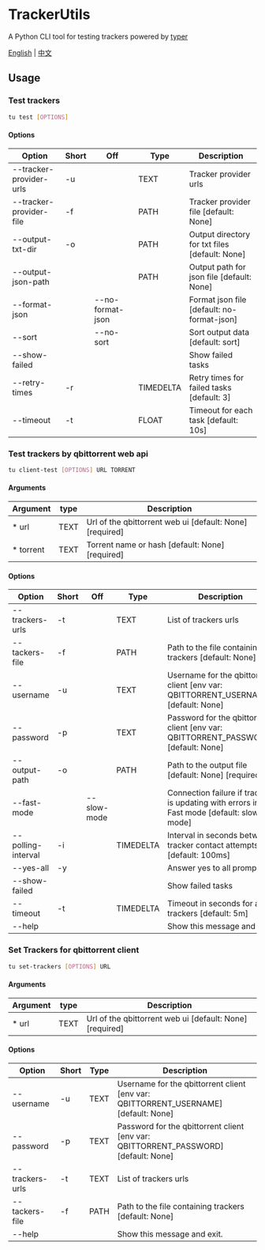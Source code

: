# TrackerUtils

A Python CLI tool for testing trackers powered by [typer](https://github.com/fastapi/typer)

[English](README.md) | [中文](README_zh-cn.md)

## Usage

### Test trackers
```bash
tu test [OPTIONS]
```                                                                                      

#### Options
| Option                  | Short | Off              | Type      | Description                                    |
| ----------------------- | ----- | ---------------- | --------- | ---------------------------------------------- |
| --tracker-provider-urls | -u    |                  | TEXT      | Tracker provider urls                          |
| --tracker-provider-file | -f    |                  | PATH      | Tracker provider file [default: None]          |
| --output-txt-dir        | -o    |                  | PATH      | Output directory for txt files [default: None] |
| --output-json-path      |       |                  | PATH      | Output path for json file [default: None]      |
| --format-json           |       | --no-format-json |           | Format json file [default: no-format-json]     |
| --sort                  |       | --no-sort        |           | Sort output data [default: sort]               |
| --show-failed           |       |                  |           | Show failed tasks                              |
| --retry-times           | -r    |                  | TIMEDELTA | Retry times for failed tasks [default: 3]      |
| --timeout               | -t    |                  | FLOAT     | Timeout for each task [default: 10s]           |

### Test trackers by qbittorrent web api
```bash
tu client-test [OPTIONS] URL TORRENT
```

#### Arguments
| Argument  | type | Description                                              |
| --------- | ---- | -------------------------------------------------------- |
| * url     | TEXT | Url of the qbittorrent web ui [default: None] [required] |
| * torrent | TEXT | Torrent name or hash [default: None] [required]          |

#### Options
| Option             | Short | Off         | Type      | Description                                                                             |
| ------------------ | ----- | ----------- | --------- | --------------------------------------------------------------------------------------- |
| --trackers-urls    | -t    |             | TEXT      | List of trackers urls                                                                   |
| --tackers-file     | -f    |             | PATH      | Path to the file containing trackers [default: None]                                    |
| --username         | -u    |             | TEXT      | Username for the qbittorrent client [env var: QBITTORRENT_USERNAME] [default: None]     |
| --password         | -p    |             | TEXT      | Password for the qbittorrent client [env var: QBITTORRENT_PASSWORD] [default: None]     |
| --output-path      | -o    |             | PATH      | Path to the output file [default: None] [required]                                      |
| --fast-mode        |       | --slow-mode |           | Connection failure if tracker is updating with errors in Fast mode [default: slow-mode] |
| --polling-interval | -i    |             | TIMEDELTA | Interval in seconds between tracker contact attempts [default: 100ms]                   |
| --yes-all          | -y    |             |           | Answer yes to all prompts                                                               |
| --show-failed      |       |             |           | Show failed tasks                                                                       |
| --timeout          | -t    |             | TIMEDELTA | Timeout in seconds for all trackers [default: 5m]                                       |
| --help             |       |             |           | Show this message and exit.                                                             |

### Set Trackers for qbittorrent client
```bash
tu set-trackers [OPTIONS] URL
```

#### Arguments
| Argument | type | Description                                              |
| -------- | ---- | -------------------------------------------------------- |
| * url    | TEXT | Url of the qbittorrent web ui [default: None] [required] |

#### Options
| Option          | Short | Type | Description                                                                         |
| --------------- | ----- | ---- | ----------------------------------------------------------------------------------- |
| --username      | -u    | TEXT | Username for the qbittorrent client [env var: QBITTORRENT_USERNAME] [default: None] |
| --password      | -p    | TEXT | Password for the qbittorrent client [env var: QBITTORRENT_PASSWORD] [default: None] |
| --trackers-urls | -t    | TEXT | List of trackers urls                                                               |
| --tackers-file  | -f    | PATH | Path to the file containing trackers [default: None]                                |
| --help          |       |      | Show this message and exit.                                                         |
